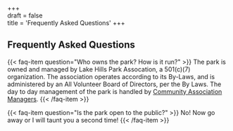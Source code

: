 +++  
draft = false  
title = 'Frequently Asked Questions'
+++

## Frequently Asked Questions

{{< faq-item question="Who owns the park?  How is it run?" >}}
    The park is owned and managed by Lake Hills Park Assocation, a 501(c)(7) organization.
    The association operates according to its By-Laws, and is administered by an All Volunteer Board of Directors, per the By Laws.
    The day to day management of the park is handled by [Community Association Managers](<https://camanagers.com>).
{{< /faq-item >}}

{{< faq-item question="Is the park open to the public?" >}}
No!  Now go away or I will taunt you a second time!
{{< /faq-item >}}


